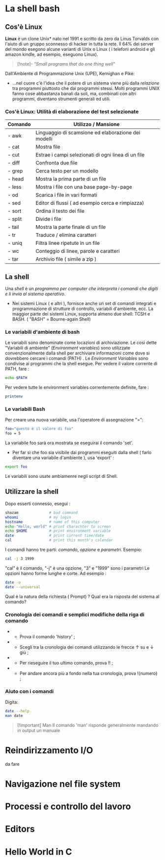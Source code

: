 # La shell bash
## Cos'è Linux
**Linux** è un clone Unix* nato nel 1991 e scritto da zero da Linus Torvalds con l'aiuto di un gruppo sconnesso di hacker in tutta la rete.
Il 64% dei server del mondo esegono alcune varianti di Unix o Linux ( i telefoni android e gli amazon kindle, ad esempio, eseguono Linux).

>[!note]- *"Small programs that do one thing well"*

Dall'Ambiente di Programmazione Unix (UPE), Kernighan e Pike:
- ...nel cuore c'è l'idea che il potere di un sistema viene più dalla *relazione* tra programmi piuttosto che dai programmi stessi. Molti programmi UNIX fanno cose abbastanza banali da soli, ma, combinati con altri programmi, diventano strumenti generali ed utili.
### Cos'è Linux: Utilità di elaborazione del test selezionate
| Comando | Utilizzo / Mansione                                 |
| ------- | --------------------------------------------------- |
| - awk   | Linguaggio di scamsione ed elaborazione dei modelli |
| - cat   | Mostra file                                         |
| - cut   | Estrae i campi selezionati di ogni linea di un file |
| - diff  | Confronta due file                                  |
| - grep  | Cerca testo per un modello                          |
| - head  | Mostra la prima parte di un file                    |
| - less  | Mostra i file con una base page-by-page             |
| - od    | Scarica i file in vari formati                      |
| - sed   | Editor di flussi ( ad esempio cerca e rimpiazza)    |
| - sort  | Ordina il testo dei file                            |
| - split | Divide i file                                       |
| - tail  | Mostra la parte finale di un file                   |
| - tr    | Traduce / elimina caratteri                         |
| - uniq  | Filtra linee ripetute in un file                    |
| - wc    | Conteggio di linee, parole e caratteri              |
| - tar   | Archivio file ( simile a zip )                      |
## La shell
Una *shell* è un *programma per computer che interpreta i comandi che digiti e li invia al sistema operativo*.
- Nei sistemi Linux ( e altri ), fornisce anche un set di comandi integrati e programmazione di strutture di controllo, variabili d'ambiente, ecc.
La maggior parte dei sistemi Linux, supporta almeno due shell: TCSH e BASH. ( "BASH" = Bourne-again Shell)
### Le variabili d'ambiente di bash
Le variabili sono denominate come locazioni di archiviazione. Le così dette "Variabili di ambiente" (*Environment variables*) sono utilizzate convenzionalmente dalla shell per archiviare informazioni come dove si dovrebbero cercare i comandi (PATH) . Le *Environment Variables* sono condivise ai programmi che la shell esegue.
Per vedere il valore corrente di PATH, fare :
```Bash
echo $PATH
```
Per vedere tutte le environment variables correntemente definite, fare :
```Bash
printenv
```
### Le variabili Bash
Per creare una nuova variabile, usa l'operatore di assegnazione "$=$":
```Bash
foo="questo è il valore di foo"
foo = 5
```
La variabile foo sarà ora mostrata se eseguirai il comando 'set'.
- Per far sì che foo sia visibile dai programmi eseguiti dalla shell ( farlo diventare una variabile d'ambiente ), usa 'export' :
```Bash
export foo
```
Le variabili sono usate ambiamenre negli script di Shell.
## Utilizzare la shell
Dopo esserti connesso, esegui :
```Bash
shazam              # bad command 
whoami              # my login
hostname            # name of this computer
echo "Hello, world" # print charachter to screen
echo $HOME          # print environment variable
date                # print current time/date
cal                 # print this month's calendar
```
I comandi hanno tre parti: *comando*, *opzione* e *parametri*. Esempio: 
```Bash
cal -j 3 1999
```
"cal" è il comando, "-j" è una opzione, "3" e "1999" sono i parametri
Le opzioni hanno forme lunghe e corte. Ad esempio : 
```Bash
date -u
date --universal
```
Qual è la natura della richiesta ( Prompt) ? Qual era la risposta del sistema al comando?
### Cronologia dei comandi e semplici modifiche della riga di comando
- - Prova il comando 'history' ;
- - Scegli tra la cronologia dei comandi utilizzando le frecce $\uparrow$ su e $\downarrow$ giù ;
- - Per rieseguire il tuo ultimo comando, prova !! ;
- - Per andare ancora più a fondo nella tua cronologia, prova !{numero} ;
### Aiuto con i comandi
Digita:
```Bash
date --help
man date
```
>[!important] Man
>Il comando 'man' risponde generalmente mandando in output un manuale

# Reindirizzamento I/O
da fare
# Navigazione nel file system
# Processi e controllo del lavoro
# Editors
# Hello World in C